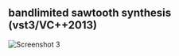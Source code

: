 ## bandlimited sawtooth synthesis (vst3/VC++2013)

![Screenshot](https://raw.github.com/fukuroder/bandlimited_sawtooth_synthesis/master/screenshot.png)
3
